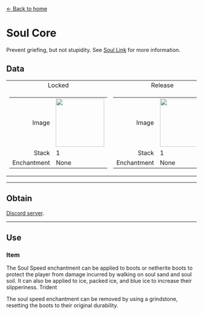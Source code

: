 [← Back to home](../)
# Soul Core
Prevent griefing, but not stupidity. See [Soul Link](../feature/soul_link.md) for more information.

## Data
<table>
    <tr>
        <td align="center">Locked</td>
        <td align="center">Release</td>
    </tr>
    <tr>
        <td>
            <table>
                <tr><td align="end">Image</td><td><img src="https://i.imgur.com/n260znG.png" width="128"/></td></tr>
                <tr><td align="end">Stack</td><td>1</td></tr>
                <tr><td align="end">Enchantment</td><td>None</td></tr>
            </table>
        </td>
        <td>
            <table>
                <tr><td align="end">Image</td><td><img src="https://i.imgur.com/5xQV9Yo.png" width="128"/></td></tr>
                <tr><td align="end">Stack</td><td>1</td></tr>
                <tr><td align="end">Enchantment</td><td>None</td></tr>
            </table>
        </td>
    </tr>
</table>

---

## Obtain
[Discord server](../feature/discord_server.md).

---

## Use
### Item
The Soul Speed enchantment can be applied to boots or netherite boots to protect the player from damage incurred by walking on soul sand and soul soil. It can also be applied to ice, packed ice, and blue ice to increase their slipperiness.
Trident

The soul speed enchantment can be removed by using a grindstone, resetting the boots to their original durability.
